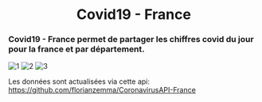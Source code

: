 <h1 align="center">Covid19 - France</h1>

### Covid19 - France permet de partager les chiffres covid du jour pour la france et par département.

![1](https://user-images.githubusercontent.com/79908579/152796760-d18d542a-1fd0-4494-9650-403baf2c432a.png)
![2](https://user-images.githubusercontent.com/79908579/152796768-d3065ac7-3cb8-48ae-b722-9e9f292f380e.png)
![3](https://user-images.githubusercontent.com/79908579/152796774-a73f75f2-5cf7-45ac-98cb-645cf5390181.png)

Les données sont actualisées via cette api: 
https://github.com/florianzemma/CoronavirusAPI-France
